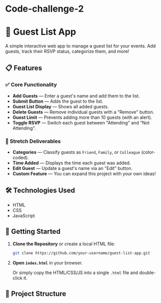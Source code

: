 # Code-challenge-2
# 🎉 Guest List App

A simple interactive web app to manage a guest list for your events. Add guests, track their RSVP status, categorize them, and more!

## 📋 Features

### ✅ Core Functionality

- **Add Guests** — Enter a guest's name and add them to the list.
- **Submit Button** — Adds the guest to the list.
- **Guest List Display** — Shows all added guests.
- **Delete Guests** — Remove individual guests with a "Remove" button.
- **Guest Limit** — Prevents adding more than 10 guests (with an alert).
- **Toggle RSVP** — Switch each guest between "Attending" and "Not Attending".

### 🌟 Stretch Deliverables

- **Categories** — Classify guests as `Friend`, `Family`, or `Colleague` (color-coded).
- **Time Added** — Displays the time each guest was added.
- **Edit Guest** — Update a guest's name via an "Edit" button.
- **Custom Feature** — You can expand this project with your own ideas!

## 🛠️ Technologies Used

- HTML
- CSS
- JavaScript

## 🚀 Getting Started

1. **Clone the Repository** or create a local HTML file:
    ```bash
    git clone https://github.com/your-username/guest-list-app.git
    ```
2. **Open `index.html`** in your browser.

    Or simply copy the HTML/CSS/JS into a single `.html` file and double-click it.

## 📂 Project Structure

